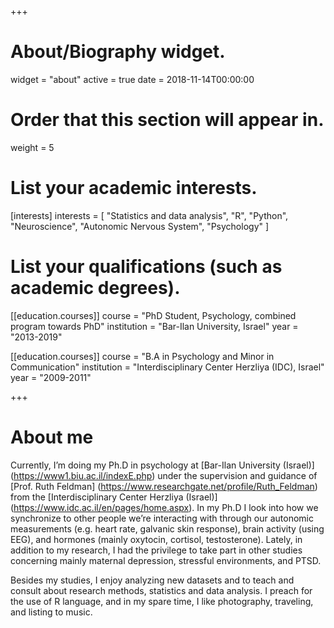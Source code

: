 +++
# About/Biography widget.
widget = "about"
active = true
date = 2018-11-14T00:00:00

# Order that this section will appear in.
weight = 5

# List your academic interests.
[interests]
  interests = [
  "Statistics and data analysis",
  "R", 
  "Python",
  "Neuroscience",
  "Autonomic Nervous System",
  "Psychology"
  ]

# List your qualifications (such as academic degrees).
[[education.courses]]
  course = "PhD Student, Psychology, combined program towards PhD"
  institution = "Bar-Ilan University, Israel"
  year = "2013-2019"

[[education.courses]]
  course = "B.A in Psychology and Minor in Communication"
  institution = "Interdisciplinary Center Herzliya (IDC), Israel"
  year = "2009-2011"


+++

# About me

Currently, I’m doing my Ph.D in psychology at [Bar-Ilan University (Israel)] (https://www1.biu.ac.il/indexE.php) under the supervision and guidance of [Prof. Ruth Feldman] (https://www.researchgate.net/profile/Ruth_Feldman) from the [Interdisciplinary Center Herzliya (Israel)] (https://www.idc.ac.il/en/pages/home.aspx). In my Ph.D I look into how we synchronize to other people we’re interacting with through our autonomic measurements (e.g. heart rate, galvanic skin response), brain activity (using EEG), and hormones (mainly oxytocin, cortisol, testosterone). Lately, in addition to my research, I had the privilege to take part in other studies concerning mainly maternal depression, stressful environments, and PTSD. 

Besides my studies, I enjoy analyzing new datasets and to teach and consult about research methods, statistics and data analysis. I preach for the use of R language, and in my spare time, I like photography, traveling, and listing to music. 
